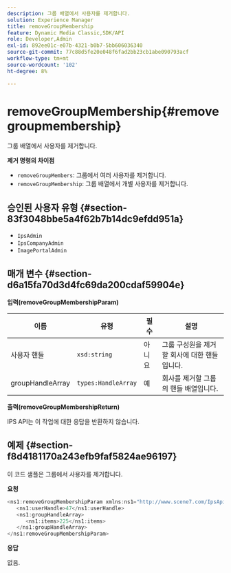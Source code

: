 ```yaml
---
description: 그룹 배열에서 사용자를 제거합니다.
solution: Experience Manager
title: removeGroupMembership
feature: Dynamic Media Classic,SDK/API
role: Developer,Admin
exl-id: 892ee01c-e07b-4321-b0b7-5bb606036340
source-git-commit: 77c88d5fe20e048f6fad2bb23cb1abe090793acf
workflow-type: tm+mt
source-wordcount: '102'
ht-degree: 8%

---
```


# removeGroupMembership{#removegroupmembership}

그룹 배열에서 사용자를 제거합니다.

**제거 명령의 차이점**

* `removeGroupMembers`: 그룹에서 여러 사용자를 제거합니다.
* `removeGroupMembership`: 그룹 배열에서 개별 사용자를 제거합니다.

## 승인된 사용자 유형 {#section-83f3048bbe5a4f62b7b14dc9efdd951a}

* `IpsAdmin`
* `IpsCompanyAdmin`
* `ImagePortalAdmin`

## 매개 변수 {#section-d6a15fa70d3d4fc69da200cdaf59904e}

**입력(removeGroupMembershipParam)**

| 이름 | 유형 | 필수 | 설명 |
|---|---|---|---|
| 사용자 핸들 | `xsd:string` | 아니요 | 그룹 구성원을 제거할 회사에 대한 핸들입니다. |
| groupHandleArray | `types:HandleArray` | 예 | 회사를 제거할 그룹의 핸들 배열입니다. |

**출력(removeGroupMembershipReturn)**

IPS API는 이 작업에 대한 응답을 반환하지 않습니다.

## 예제 {#section-f8d4181170a243efb9faf5824ae96197}

이 코드 샘플은 그룹에서 사용자를 제거합니다.

**요청**

```java
<ns1:removeGroupMembershipParam xmlns:ns1="http://www.scene7.com/IpsApi/xsd">
   <ns1:userHandle>47</ns1:userHandle>
   <ns1:groupHandleArray>
      <ns1:items>225</ns1:items>
   </ns1:groupHandleArray>
</ns1:removeGroupMembershipParam>
```

**응답**

없음.
